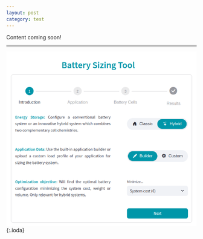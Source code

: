 ```yaml
---
layout: post
category: test
---
```


Content coming soon!

---

![kart](/assets/img/projects/sizing-tool/sizing-tool1.png){:.ioda}
